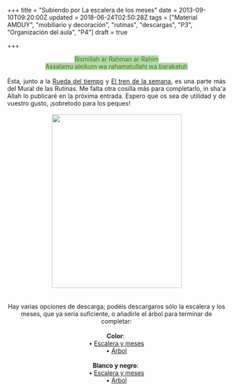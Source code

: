 +++
title = "Subiendo por La escalera de los meses"
date = 2013-09-10T09:20:00Z
updated = 2018-06-24T02:50:28Z
tags = ["Material AMDUY", "mobiliario y decoración", "rutinas", "descargas", "P3", "Organización del aula", "P4"]
draft = true

+++

<div dir="ltr" style="text-align: left;" trbidi="on"><div style="text-align: center;"><span style="background-color: #b6d7a8; color: #38761d;">Bismillah ar Rahman ar Rahim</span></div><div style="text-align: center;"><span style="background-color: #b6d7a8; color: #38761d;">Assalamu aleikum wa rahamatullahi wa barakatuh</span></div><br /><div style="text-align: justify;">Ésta, junto a la <a href="http://almadrassadenoura.blogspot.com/2013/08/la-rueda-del-tiempo.html">Rueda del tiempo</a>&nbsp;y <a href="http://almadrassadenoura.blogspot.com/2013/09/el-tren-de-la-semana.html">El tren de la semana</a>, es una parte más del Mural de las Rutinas. Me falta otra cosilla más para completarlo, in sha'a Allah lo publicaré en la próxima entrada. Espero que os sea de utilidad y de vuestro gusto, ¡sobretodo para los peques!</div><div style="text-align: justify;"><br /></div><div class="separator" style="clear: both; text-align: center;"><a href="http://4.bp.blogspot.com/-jhtkUOVmsXs/Ui7C1t7jfZI/AAAAAAAAFvk/-qK35FwM36E/s1600/imagen+png.png" imageanchor="1" style="margin-left: 1em; margin-right: 1em;"><img border="0" height="400" src="https://4.bp.blogspot.com/-jhtkUOVmsXs/Ui7C1t7jfZI/AAAAAAAAFvk/-qK35FwM36E/s400/imagen+png.png" width="299" /></a></div><div class="separator" style="clear: both; text-align: center;"><br /></div><div class="separator" style="clear: both; text-align: center;"><br /></div><div class="separator" style="clear: both; text-align: center;">Hay varias opciones de descarga; podéis descargaros sólo la escalera y los meses, que ya seria suficiente, o añadirle el árbol para terminar de completar:</div><div class="separator" style="clear: both; text-align: center;"><br /></div><div class="separator" style="clear: both; text-align: center;"><b>Color</b>:&nbsp;</div><div class="separator" style="clear: both; text-align: center;">• <a href="https://app.box.com/s/b3drabavaw60k0tl5vh1">Escalera y meses</a></div><div class="separator" style="clear: both; text-align: center;">• <a href="https://app.box.com/s/c0kqcu2serodzdg6mpkf">Árbol</a></div><div class="separator" style="clear: both; text-align: center;"><br /></div><div class="separator" style="clear: both; text-align: center;"><b>Blanco y negro</b>:&nbsp;</div><div class="separator" style="clear: both; text-align: center;">• <a href="https://app.box.com/s/d1r777svkm4qn5z5azrv">Escalera y meses</a></div><div class="separator" style="clear: both; text-align: center;">• <a href="https://app.box.com/s/eecrxh87swl3rqopn5zf">Árbol</a></div><div class="separator" style="clear: both; text-align: center;"><br /></div><div style="text-align: justify;"><br /></div></div>
